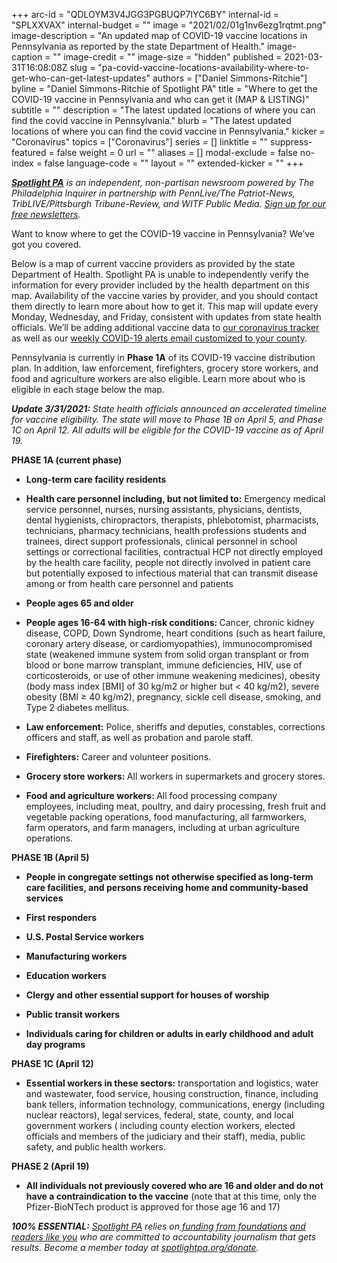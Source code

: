 +++
arc-id = "QDLOYM3V4JGG3PGBUQP7IYC6BY"
internal-id = "SPLXXVAX"
internal-budget = ""
image = "2021/02/01g1nv6ezg1rqtmt.png"
image-description = "An updated map of COVID-19 vaccine locations in Pennsylvania as reported by the state Department of Health."
image-caption = ""
image-credit = ""
image-size = "hidden"
published = 2021-03-31T16:08:08Z
slug = "pa-covid-vaccine-locations-availability-where-to-get-who-can-get-latest-updates"
authors = ["Daniel Simmons-Ritchie"]
byline = "Daniel Simmons-Ritchie of Spotlight PA"
title = "Where to get the COVID-19 vaccine in Pennsylvania and who can get it (MAP & LISTING)"
subtitle = ""
description = "The latest updated locations of where you can find the covid vaccine in Pennsylvania."
blurb = "The latest updated locations of where you can find the covid vaccine in Pennsylvania."
kicker = "Coronavirus"
topics = ["Coronavirus"]
series = []
linktitle = ""
suppress-featured = false
weight = 0
url = ""
aliases = []
modal-exclude = false
no-index = false
language-code = ""
layout = ""
extended-kicker = ""
+++

<a href="https://www.spotlightpa.org/"><i><b>Spotlight PA</b></i></a><i> is an independent, non-partisan newsroom powered by The Philadelphia Inquirer in partnership with PennLive/The Patriot-News, TribLIVE/Pittsburgh Tribune-Review, and WITF Public Media. </i><a href="https://www.spotlightpa.org/newsletters"><i>Sign up for our free newsletters</i></a><i>.</i>

Want to know where to get the COVID-19 vaccine in Pennsylvania? We’ve got you covered.

Below is a map of current vaccine providers as provided by the state Department of Health. Spotlight PA is unable to independently verify the information for every provider included by the health department on this map. Availability of the vaccine varies by provider, and you should contact them directly to learn more about how to get it. This map will update every Monday, Wednesday, and Friday, consistent with updates from state health officials. We’ll be adding additional vaccine data to <a href="https://www.spotlightpa.org/news/2020/03/pa-coronavirus-updates-cases-map-live-tracker/" target=_blank>our coronavirus tracker</a> as well as our <a href="https://www.spotlightpa.org/newsletters/" target=_blank>weekly COVID-19 alerts email customized to your county</a>.

Pennsylvania is currently in <b>Phase 1A</b> of its COVID-19 vaccine distribution plan. In addition, law enforcement, firefighters, grocery store workers, and food and agriculture workers are also eligible. Learn more about who is eligible in each stage below the map.

<i><b>Update 3/31/2021:</b></i><i> State health officials announced an accelerated timeline for vaccine eligibility. The state will move to Phase 1B on April 5, and Phase 1C on April 12. All adults will be eligible for the COVID-19 vaccine as of April 19. </i>

<script src="https://www.spotlightpa.org/embed.js" async></script><div data-spl-embed-version="1" data-spl-src="https://www.spotlightpa.org/embeds/donate/"></div>

<div id="vis-map-pa-vax-providers--container"></div>
<script src="https://pym.nprapps.org/pym.v1.min.js"></script>
<script>new pym.Parent("vis-map-pa-vax-providers--container", "https://interactives.data.spotlightpa.org/2020/vis-map-pa-vax-providers/", {});</script>

<b>PHASE 1A (current phase)</b>

- <b>Long-term care facility residents</b>

- <b>Health care personnel including, but not limited to:</b> Emergency medical service personnel, nurses, nursing assistants, physicians, dentists, dental hygienists, chiropractors, therapists, phlebotomist, pharmacists, technicians, pharmacy technicians, health professions students and trainees, direct support professionals, clinical personnel in school settings or correctional facilities, contractual HCP not directly employed by the health care facility, people not directly involved in patient care but potentially exposed to infectious material that can transmit disease among or from health care personnel and patients

- <b>People ages 65 and older</b>

- <b>People ages 16-64 with high-risk conditions: </b>Cancer, chronic kidney disease, COPD, Down Syndrome, heart conditions (such as heart failure, coronary artery disease, or cardiomyopathies), immunocompromised state (weakened immune system from solid organ transplant or from blood or bone marrow transplant, immune deficiencies, HIV, use of corticosteroids, or use of other immune weakening medicines), obesity (body mass index [BMI] of 30 kg/m2 or higher but &lt; 40 kg/m2), severe obesity (BMI ≥ 40 kg/m2), pregnancy, sickle cell disease, smoking, and Type 2 diabetes mellitus.

- <b>Law enforcement:</b> Police, sheriffs and deputies, constables, corrections officers and staff, as well as probation and parole staff.

- <b>Firefighters:</b> Career and volunteer positions.

- <b>Grocery store workers: </b>All workers in supermarkets and grocery stores.

- <b>Food and agriculture workers: </b>All food processing company employees, including meat, poultry, and dairy processing, fresh fruit and vegetable packing operations, food manufacturing, all farmworkers, farm operators, and farm managers, including at urban agriculture operations.

<b>PHASE 1B (April 5)</b>

- <b>People in congregate settings not otherwise specified as long-term care facilities, and persons receiving home and community-based services</b>

- <b>First responders</b>

- <b>U.S. Postal Service workers</b>

- <b>Manufacturing workers</b>

- <b>Education workers</b>

- <b>Clergy and other essential support for houses of worship</b>

- <b>Public transit workers</b>

- <b>Individuals caring for children or adults in early childhood and adult day programs</b>

<b>PHASE 1C (April 12)</b>

- <b>Essential workers in these sectors:</b> transportation and logistics, water and wastewater, food service, housing construction, finance, including bank tellers, information technology, communications, energy (including nuclear reactors), legal services, federal, state, county, and local government workers ( including county election workers, elected officials and members of the judiciary and their staff), media, public safety, and public health workers.

<b>PHASE 2 (April 19)</b>

- <b>All individuals not previously covered who are 16 and older and do not have a contraindication to the vaccine</b> (note that at this time, only the Pfizer-BioNTech product is approved for those age 16 and 17)

<i><b>100% ESSENTIAL:</b></i><i> </i><a href="https://www.spotlightpa.org/"><i>Spotlight PA</i></a><i> relies on</i><a href="https://www.spotlightpa.org/support"><i> funding from foundations</i></a><i> </i><a href="https://www.spotlightpa.org/support"><i>and readers like you</i></a><i> who are committed to accountability journalism that gets results. Become a member today at </i><a href="http://checkout.fundjournalism.org/memberform?org_id=spotlightpa&campaign=701f4000000TVuIAAW"><i>spotlightpa.org/donate</i></a><i>.</i>
